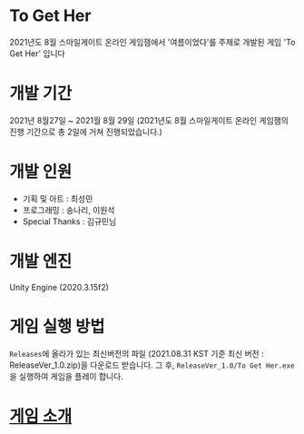 # To Get Her
2021년도 8월 스마일게이트 온라인 게임잼에서 '여름이었다'를 주제로 개발된 게임 'To Get Her' 입니다

# 개발 기간
2021년 8월27일 ~ 2021월 8월 29일 (2021년도 8월 스마일게이트 온라인 게임잼의 진행 기간으로 총 2일에 거쳐 진행되었습니다.)

# 개발 인원
 - 기획 및 아트 : 최성민
 - 프로그래밍 : 송나리, 이원석
 - Special Thanks : 김규민님
 
# 개발 엔진
Unity Engine (2020.3.15f2)

# 게임 실행 방법
`Releases`에 올라가 있는 최신버전의 파일 (2021.08.31 KST 기준 최신 버전 : ReleaseVer_1.0.zip)을 다운로드 받습니다.
그 후, `ReleaseVer_1.0/To Get Her.exe` 을 실행하여 게임을 플레이 합니다.


# [게임 소개](https://github.com/Ws-Peroth/2021_08_smilegateOnlineGameJam_teamB4/blob/main/AboutGame.md)
